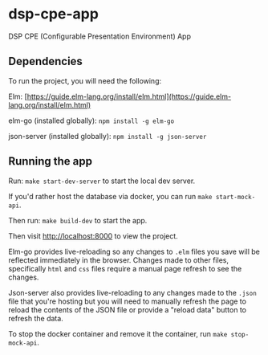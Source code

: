 # dsp-cpe-app
DSP CPE (Configurable Presentation Environment) App

## Dependencies
To run the project, you will need the following:

Elm: [https://guide.elm-lang.org/install/elm.html](https://guide.elm-lang.org/install/elm.html)

elm-go (installed globally): `npm install -g elm-go`

json-server (installed globally): `npm install -g json-server`

## Running the app

Run: `make start-dev-server` to start the local dev server.

If you'd rather host the database via docker, you can run `make start-mock-api`.

Then run: `make build-dev` to start the app.

Then visit [http://localhost:8000](http://localhost:8000) to view the project.

Elm-go provides live-reloading so any changes to `.elm` files you save will be reflected immediately in the browser. Changes made to other files, specifically `html` and `css` files require a manual page refresh to see the changes.

Json-server also provides live-reloading to any changes made to the `.json` file that you're hosting but you will need to manually refresh the page to reload the contents of the JSON file or provide a "reload data" button to refresh the data.

To stop the docker container and remove it the container, run `make stop-mock-api`.
